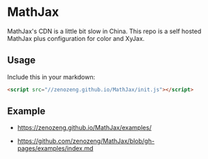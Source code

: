 # MathJax

MathJax's CDN is a little bit slow in China.
This repo is a self hosted MathJax plus configuration for color and XyJax.

## Usage

Include this in your markdown:

```html
<script src="//zenozeng.github.io/MathJax/init.js"></script>
```

## Example

- https://zenozeng.github.io/MathJax/examples/

- https://github.com/zenozeng/MathJax/blob/gh-pages/examples/index.md
